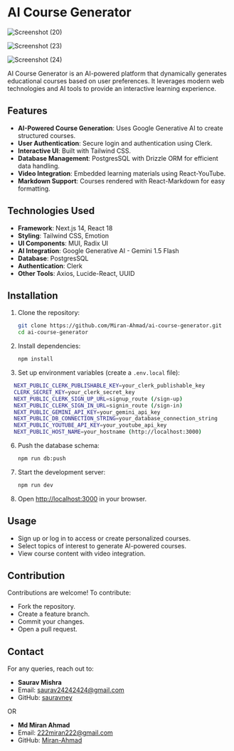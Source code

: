 # AI Course Generator

![Screenshot (20)](https://github.com/user-attachments/assets/921f3780-e635-499b-a94d-30596f0ef6f9)

![Screenshot (23)](https://github.com/user-attachments/assets/7a52247a-76ef-4b3e-b65e-08fcd8d2d363)

![Screenshot (24)](https://github.com/user-attachments/assets/e0221309-017e-4a1e-93ff-c85bd11a44ed)

AI Course Generator is an AI-powered platform that dynamically generates educational courses based on user preferences. It leverages modern web technologies and AI tools to provide an interactive learning experience.

## Features

- **AI-Powered Course Generation**: Uses Google Generative AI to create structured courses.
- **User Authentication**: Secure login and authentication using Clerk.
- **Interactive UI**: Built with Tailwind CSS.
- **Database Management**: PostgresSQL with Drizzle ORM for efficient data handling.
- **Video Integration**: Embedded learning materials using React-YouTube.
- **Markdown Support**: Courses rendered with React-Markdown for easy formatting.

## Technologies Used

- **Framework**: Next.js 14, React 18
- **Styling**: Tailwind CSS, Emotion
- **UI Components**: MUI, Radix UI
- **AI Integration**: Google Generative AI - Gemini 1.5 Flash
- **Database**: PostgresSQL
- **Authentication**: Clerk
- **Other Tools**: Axios, Lucide-React, UUID

## Installation

1. Clone the repository:
   ```sh
   git clone https://github.com/Miran-Ahmad/ai-course-generator.git
   cd ai-course-generator
   ```

2. Install dependencies:
   ```sh
   npm install
   ```

3. Set up environment variables (create a `.env.local` file):
```sh
  NEXT_PUBLIC_CLERK_PUBLISHABLE_KEY=your_clerk_publishable_key
  CLERK_SECRET_KEY=your_clerk_secret_key
  NEXT_PUBLIC_CLERK_SIGN_UP_URL=signup_route (/sign-up)
  NEXT_PUBLIC_CLERK_SIGN_IN_URL=signin_route (/sign-in)  
  NEXT_PUBLIC_GEMINI_API_KEY=your_gemini_api_key  
  NEXT_PUBLIC_DB_CONNECTION_STRING=your_database_connection_string  
  NEXT_PUBLIC_YOUTUBE_API_KEY=your_youtube_api_key  
  NEXT_PUBLIC_HOST_NAME=your_hostname (http://localhost:3000)
```

6. Push the database schema:
   ```sh
   npm run db:push
   ```

7. Start the development server:
   ```sh
   npm run dev
   ```

8. Open [http://localhost:3000](http://localhost:3000) in your browser.

## Usage

- Sign up or log in to access or create personalized courses.
- Select topics of interest to generate AI-powered courses.
- View course content with video integration.

## Contribution

Contributions are welcome! To contribute:
- Fork the repository.
- Create a feature branch.
- Commit your changes.
- Open a pull request.

## Contact

For any queries, reach out to:

- **Saurav Mishra**
- Email: [saurav24242424@gmail.com](mailto:saurav24242424@gmail.com)
- GitHub: [sauravney](https://github.com/sauravney)

OR
  
- **Md Miran Ahmad**
- Email: [222miran222@gmail.com](mailto:222miran222@gmail.com)
- GitHub: [Miran-Ahmad](https://github.com/Miran-Ahmad)
